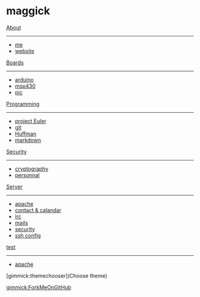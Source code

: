 # maggick

[About]()
  - - - -
  * [me](about/me.md)
  * [website](about/website.md)

[Boards]()
  - - - -
  * [arduino](boards/arduino.md)
  * [msp430](boards/msp430.md)
  * [pic](boards/pic.md)

[Programming]()
  - - - -
  * [project Euler](programming/euler.md)
  * [git](programming/git.md)
  * [Huffman](programming/huffman.md)
  * [markdown](programming/markdown.md)

[Security]()
  - - - -
  * [cryptography](security/crypto.md)
  * [personnal](security/personal.md)

[Server]()
  - - - -
  * [apache](server/apache.md)
  * [contact & calandar](server/contact_and_calandar.md)
  * [irc](server/irc.md)
  * [mails](server/mails.md)
  * [security](server/security.md)
  * [ssh config](server/sshconfig.md)

[test]()
  - - - -
  * [apache](server/apache.md)

[gimmick:themechooser](Choose theme)

[gimmick:ForkMeOnGitHub](https://www.github.com/maggick/maggick.github.io)

